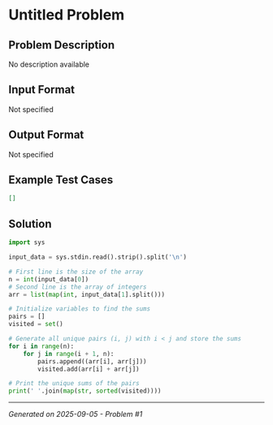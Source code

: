 # Untitled Problem

## Problem Description
No description available

## Input Format
Not specified

## Output Format
Not specified

## Example Test Cases
```json
[]
```

## Solution
```python
import sys

input_data = sys.stdin.read().strip().split('\n')

# First line is the size of the array
n = int(input_data[0])
# Second line is the array of integers
arr = list(map(int, input_data[1].split()))

# Initialize variables to find the sums
pairs = []
visited = set()

# Generate all unique pairs (i, j) with i < j and store the sums
for i in range(n):
    for j in range(i + 1, n):
        pairs.append((arr[i], arr[j]))
        visited.add(arr[i] + arr[j])

# Print the unique sums of the pairs
print(' '.join(map(str, sorted(visited))))
```

---
*Generated on 2025-09-05 - Problem #1*